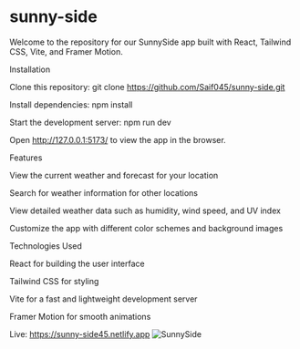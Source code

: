 # sunny-side
Welcome to the repository for our SunnySide app built with React, Tailwind CSS, Vite, and Framer Motion.

Installation

Clone this repository: git clone https://github.com/Saif045/sunny-side.git

Install dependencies: npm install

Start the development server: npm run dev 

Open http://127.0.0.1:5173/ to view the app in the browser.

Features

View the current weather and forecast for your location

Search for weather information for other locations

View detailed weather data such as humidity, wind speed, and UV index

Customize the app with different color schemes and background images

Technologies Used

React for building the user interface

Tailwind CSS for styling

Vite for a fast and lightweight development server

Framer Motion for smooth animations


Live: https://sunny-side45.netlify.app
![SunnySide](https://user-images.githubusercontent.com/106855656/209871992-1c98e8c9-43a9-4b17-92fd-120ccc5f38c9.PNG)


